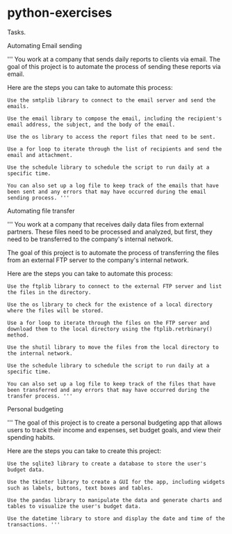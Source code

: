 # python-exercises

Tasks.

Automating Email sending

''' You work at a company that sends daily reports to clients via email. The goal of this project is to automate the process of sending these reports via email.

Here are the steps you can take to automate this process:

    Use the smtplib library to connect to the email server and send the emails.

    Use the email library to compose the email, including the recipient's email address, the subject, and the body of the email.

    Use the os library to access the report files that need to be sent.

    Use a for loop to iterate through the list of recipients and send the email and attachment.

    Use the schedule library to schedule the script to run daily at a specific time.

    You can also set up a log file to keep track of the emails that have been sent and any errors that may have occurred during the email sending process. '''
    
    
    
Automating file transfer

''' You work at a company that receives daily data files from external partners. These files need to be processed and analyzed, but first, they need to be transferred to the company's internal network.

The goal of this project is to automate the process of transferring the files from an external FTP server to the company's internal network.

Here are the steps you can take to automate this process:

    Use the ftplib library to connect to the external FTP server and list the files in the directory.

    Use the os library to check for the existence of a local directory where the files will be stored.

    Use a for loop to iterate through the files on the FTP server and download them to the local directory using the ftplib.retrbinary() method.

    Use the shutil library to move the files from the local directory to the internal network.

    Use the schedule library to schedule the script to run daily at a specific time.

    You can also set up a log file to keep track of the files that have been transferred and any errors that may have occurred during the transfer process. '''



Personal budgeting

''' The goal of this project is to create a personal budgeting app that allows users to track their income and expenses, set budget goals, and view their spending habits.

Here are the steps you can take to create this project:

    Use the sqlite3 library to create a database to store the user's budget data.

    Use the tkinter library to create a GUI for the app, including widgets such as labels, buttons, text boxes and tables.

    Use the pandas library to manipulate the data and generate charts and tables to visualize the user's budget data.

    Use the datetime library to store and display the date and time of the transactions. '''

